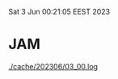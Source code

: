 Sat  3 Jun 00:21:05 EEST 2023
# JAM
<a href='./cache/202306/03_00.log'>./cache/202306/03_00.log</a>
